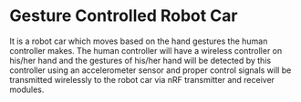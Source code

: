 # Gesture Controlled Robot Car
 It is a robot car which moves based on the hand gestures the human controller makes. The human controller will have a wireless controller on his/her hand and the gestures of his/her hand will be detected by this controller using an accelerometer sensor and proper control signals will be transmitted wirelessly to the robot car via nRF transmitter and receiver modules.
